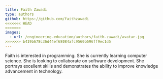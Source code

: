 ```yaml
---
title: Faith Zawadi
type: authors
github: https://github.com/faithzawadi
<<<<<<< HEAD
=======
images:
  - url: /engineering-education/authors/faith-zawadi/avatar.jpg 
>>>>>>> b419b678c36d44ef68084afc9560b596ff9ec1d5
---
```


Faith is interested in programming. She is currently learning computer science. She is looking to collaborate on software development. She portrays excellent skills and demonstrates the ability to improve knowledge advancement in technology.
